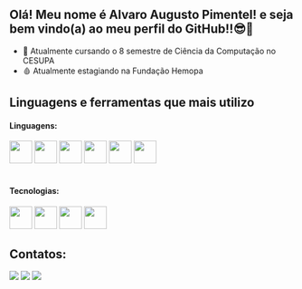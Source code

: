 <h2>Olá! Meu nome é Alvaro Augusto Pimentel! e seja bem vindo(a) ao meu perfil do GitHub!!😎👋</h2>
<ul>
  <li>🏢 Atualmente cursando o 8 semestre de Ciência da Computação no CESUPA</li>
  <li>🩸 Atualmente estagiando na Fundação Hemopa</li>
</ul>
<h2>Linguagens e ferramentas que mais utilizo</h2>
<h4>Linguagens:</h4>
    <div>
          <img src="https://cdn.jsdelivr.net/gh/devicons/devicon/icons/javascript/javascript-plain.svg" width="40" height="40"/>
          <img src="https://cdn.jsdelivr.net/gh/devicons/devicon/icons/html5/html5-plain.svg" width="40" height="40"/>
          <img src="https://cdn.jsdelivr.net/gh/devicons/devicon/icons/css3/css3-plain.svg" width="40" height="40"/>
          <img src="https://cdn.jsdelivr.net/gh/devicons/devicon/icons/python/python-original.svg" width="40" height="40"/>
          <img src="https://cdn.jsdelivr.net/gh/devicons/devicon/icons/mysql/mysql-plain-wordmark.svg" width="40" height="40"/>
          <img src="https://cdn.jsdelivr.net/gh/devicons/devicon/icons/csharp/csharp-plain.svg" width="40" height="40"/>
  </div>
<br/>
<h4>Tecnologias:</h4>
  <div>   
          <img src="https://cdn.jsdelivr.net/gh/devicons/devicon/icons/react/react-original.svg" width="40" height="40"/>
          <img src="https://cdn.jsdelivr.net/gh/devicons/devicon/icons/firebase/firebase-plain.svg" width="40" height="40"/>
          <img src="https://cdn.jsdelivr.net/gh/devicons/devicon/icons/git/git-original.svg" width="40" height="40"/>
          <img src="https://cdn.jsdelivr.net/gh/devicons/devicon/icons/dotnetcore/dotnetcore-original.svg" width="40" height="40"/>
          
  </div>
  
  <h2>Contatos:</h2>
 <div>
      <a href="https://www.linkedin.com/in/alvaro-augusto-pimentel-567b571a3" target="_blank"><img src="https://img.shields.io/badge/-LinkedIn-%230077B5?style=for-the-badge&logo=linkedin&logoColor=white"                      target="_blank"></a> 
      <a href = "mailto:alvaroaugusto@alvaropimentel.eti.br"><img src="https://img.shields.io/badge/Gmail-D14836?style=for-the-badge&logo=gmail&logoColor=white" target="_blank"></a>
      <a href="https://instagram.com/alvaropimentel_" target="_blank"><img src="https://img.shields.io/badge/-Instagram-%23E4405F?style=for-the-badge&logo=instagram&logoColor=white" target="_blank"></a>
</div>

